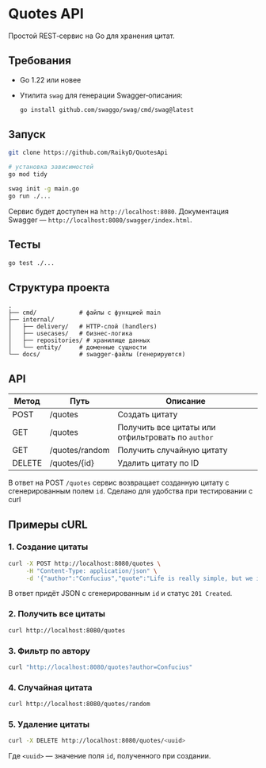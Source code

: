 # Quotes API

Простой REST‑сервис на Go для хранения цитат.

## Требования

* Go 1.22 или новее
* Утилита `swag` для генерации Swagger‑описания:

  ```bash
  go install github.com/swaggo/swag/cmd/swag@latest
  ```

## Запуск

```bash
git clone https://github.com/RaikyD/QuotesApi

# установка зависимостей
go mod tidy        

swag init -g main.go   
go run ./...
```

Сервис будет доступен на `http://localhost:8080`. Документация Swagger — `http://localhost:8080/swagger/index.html`.

## Тесты

```bash
go test ./...
```

## Структура проекта

```
.
├── cmd/            # файлы с функцией main
├── internal/
│   ├── delivery/   # HTTP‑слой (handlers)
│   ├── usecases/   # бизнес‑логика
│   ├── repositories/ # хранилище данных
│   └── entity/     # доменные сущности
└── docs/           # swagger‑файлы (генерируются)
```

## API

| Метод  | Путь           | Описание                                          |
| ------ | -------------- | ------------------------------------------------- |
| POST   | /quotes        | Создать цитату                                    |
| GET    | /quotes        | Получить все цитаты или отфильтровать по `author` |
| GET    | /quotes/random | Получить случайную цитату                         |
| DELETE | /quotes/{id}   | Удалить цитату по ID                              |

В ответ на POST `/quotes` сервис возвращает созданную цитату с сгенерированным полем `id`. Сделано для удобства при тестировании с curl
## Примеры cURL

### 1. Создание цитаты

```bash
curl -X POST http://localhost:8080/quotes \
     -H "Content-Type: application/json" \
     -d '{"author":"Confucius","quote":"Life is really simple, but we insist on making it complicated."}'
```


В ответ придёт JSON с сгенерированным `id` и статус `201 Created`.

### 2. Получить все цитаты

```bash
curl http://localhost:8080/quotes
```

### 3. Фильтр по автору

```bash
curl "http://localhost:8080/quotes?author=Confucius"
```

### 4. Случайная цитата

```bash
curl http://localhost:8080/quotes/random
```

### 5. Удаление цитаты

```bash
curl -X DELETE http://localhost:8080/quotes/<uuid>
```

Где `<uuid>` — значение поля `id`, полученного при создании.
